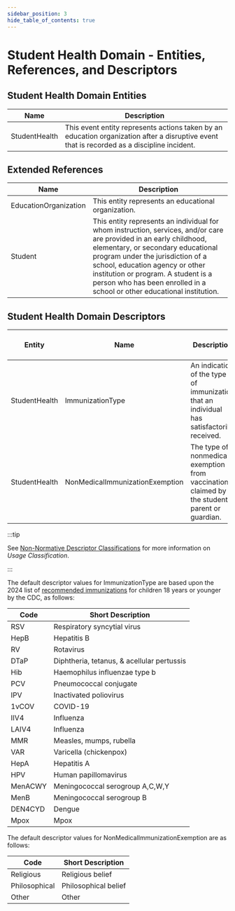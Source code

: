 ```yaml
---
sidebar_position: 3
hide_table_of_contents: true
---
```


# Student Health Domain - Entities, References, and Descriptors

## Student Health Domain Entities

| **Name**      | **Description**                                                                                                                             |
| ------------- | ------------------------------------------------------------------------------------------------------------------------------------------- |
| StudentHealth | This event entity represents actions taken by an education organization after a disruptive event that is recorded as a discipline incident. |

## Extended References

| Name                  | Description                                                                                                                                                                                                                                                                                                                                       |
| --------------------- | ------------------------------------------------------------------------------------------------------------------------------------------------------------------------------------------------------------------------------------------------------------------------------------------------------------------------------------------------- |
| EducationOrganization | This entity represents an educational organization.                                                                                                                                                                                                                                                                                               |
| Student               | This entity represents an individual for whom instruction, services, and/or care are provided in an early childhood, elementary, or secondary educational program under the jurisdiction of a school, education agency or other institution or program. A student is a person who has been enrolled in a school or other educational institution. |

## Student Health Domain Descriptors

| Entity        | Name                            | Description                                                                                    | Usage Classification | EDFacts Mapping | Commonly Used | Commonly State-Defined |
| ------------- | ------------------------------- | ---------------------------------------------------------------------------------------------- | -------------------- | --------------- | ------------- | ---------------------- |
| StudentHealth | ImmunizationType                | An indication of the type of immunization that an individual has satisfactorily received.      | Standard             |                 | Yes           | Yes                    |
| StudentHealth | NonMedicalImmunizationExemption | The type of nonmedical exemption from vaccination claimed by the student's parent or guardian. | Local                |                 | Yes           |                        |

:::tip

See [Non-Normative Descriptor Classifications](/reference/data-exchange/technical-articles/non-normative-descriptor-classifications) for more information on _Usage Classification_.

:::

The default descriptor values for ImmunizationType are based upon the 2024 list of [recommended immunizations](https://www.cdc.gov/vaccines/schedules/hcp/imz/child-adolescent.html) for children 18 years or younger by the CDC, as follows:

| Code    | Short Description                          |
| ------- | ------------------------------------------ |
| RSV     | Respiratory syncytial virus                |
| HepB    | Hepatitis B                                |
| RV      | Rotavirus                                  |
| DTaP    | Diphtheria, tetanus, & acellular pertussis |
| Hib     | Haemophilus influenzae type b              |
| PCV     | Pneumococcal conjugate                     |
| IPV     | Inactivated poliovirus                     |
| 1vCOV   | COVID-19                                   |
| IIV4    | Influenza                                  |
| LAIV4   | Influenza                                  |
| MMR     | Measles, mumps, rubella                    |
| VAR     | Varicella (chickenpox)                     |
| HepA    | Hepatitis A                                |
| HPV     | Human papillomavirus                       |
| MenACWY | Meningococcal serogroup A,C,W,Y            |
| MenB    | Meningococcal serogroup B                  |
| DEN4CYD | Dengue                                     |
| Mpox    | Mpox                                       |

The default descriptor values for NonMedicalImmunizationExemption are as follows:

| Code          | Short Description    |
| ------------- | -------------------- |
| Religious     | Religious belief     |
| Philosophical | Philosophical belief |
| Other         | Other                |
